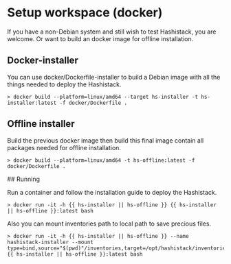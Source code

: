 # Setup workspace (docker)

If you have a non-Debian system and still wish to test Hashistack, you are welcome.
Or want to build an docker image for offline installation.

## Docker-installer

You can use docker/Dockerfile-installer to build a Debian image with all the things needed to deploy the Hashistack.

```{code-block}
> docker build --platform=linux/amd64 --target hs-installer -t hs-installer:latest -f docker/Dockerfile .
```

## Offline installer

Build the previous docker image then build this final image contain all packages needed for offline installation.  

```{code-block}
> docker build --platform=linux/amd64 -t hs-offline:latest -f docker/Dockerfile . 
```

## Running

Run a container and follow the installation guide to deploy the Hashistack.  

```{code-block}
> docker run -it -h {{ hs-installer || hs-offline }} {{ hs-installer || hs-offline }}:latest bash
```

Also you can mount inventories path to local path to save precious files.  

```{code-block}
> docker run -it -h {{ hs-installer || hs-offline }} --name hashistack-installer --mount type=bind,source="$(pwd)"/inventories,target=/opt/hashistack/inventories {{ hs-installer || hs-offline }}:latest bash
```

